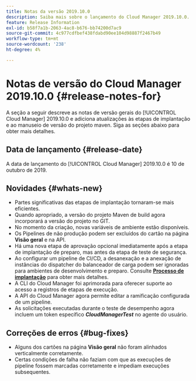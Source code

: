 ```yaml
---
title: Notas da versão 2019.10.0
description: Saiba mais sobre o lançamento do Cloud Manager 2019.10.0.
feature: Release Information
exl-id: b58f7a1b-2063-4ac8-b676-bb74200d7ac9
source-git-commit: 4c977cdfbef438fdabd90ee104d98887f2467b49
workflow-type: tm+mt
source-wordcount: '238'
ht-degree: 4%

---
```


# Notas de versão do Cloud Manager 2019.10.0 {#release-notes-for}

A seção a seguir descreve as notas de versão gerais do [!UICONTROL Cloud Manager] 2019.10.0 e adiciona atualizações às etapas de implantação e ao manuseio de versão do projeto maven.
Siga as seções abaixo para obter mais detalhes.

## Data de lançamento {#release-date}

A data de lançamento do [!UICONTROL Cloud Manager] 2019.10.0 é 10 de outubro de 2019.

## Novidades {#whats-new}

* Partes significativas das etapas de implantação tornaram-se mais eficientes.
* Quando apropriado, a versão do projeto Maven de build agora incorporará a versão do projeto no GIT.
* No momento da criação, novas variáveis de ambiente estão disponíveis.
* Os Pipelines de não produção podem ser excluídos do cartão na página **Visão geral** e na API.
* Há uma nova etapa de aprovação opcional imediatamente após a etapa de implantação de preparo, mas antes da etapa de teste de segurança.
* Ao configurar um pipeline de CI/CD, a desanexação e a anexação de instâncias do dispatcher do balanceador de carga podem ser ignoradas para ambientes de desenvolvimento e preparo.
Consulte **[Processo de implantação](/help/using/code-deployment.md)** para obter mais detalhes.
* A CLI do Cloud Manager foi aprimorada para oferecer suporte ao acesso a registros de etapas de execução.
* A API do Cloud Manager agora permite editar a ramificação configurada de um pipeline.
* As solicitações executadas durante o teste de desempenho agora incluem um token específico ***CloudManagerTest*** no agente do usuário.

## Correções de erros {#bug-fixes}

* Alguns dos cartões na página **Visão geral** não foram alinhados verticalmente corretamente.
* Certas condições de falha não faziam com que as execuções de pipeline fossem marcadas corretamente e impediam execuções subsequentes.
